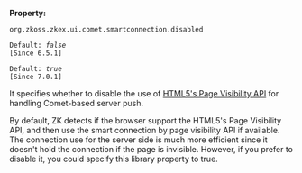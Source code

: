 **Property:**

`org.zkoss.zkex.ui.comet.smartconnection.disabled`

`Default: `<i>`false`</i>  
`[Since 6.5.1]`

`Default: `<i>`true`</i>  
`[Since 7.0.1]`

It specifies whether to disable the use of [HTML5's Page Visibility API](http://www.w3.org/TR/page-visibility/) for handling Comet-based
server push.

By default, ZK detects if the browser support the HTML5's Page
Visibility API, and then use the smart connection by page visibility API
if available. The connection use for the server side is much more
efficient since it doesn't hold the connection if the page is invisible.
However, if you prefer to disable it, you could specify this library
property to true.

